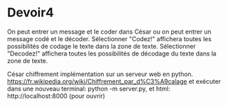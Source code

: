 # Devoir4
On peut entrer un message et le coder dans César ou on peut entrer un message codé et le décoder.
Sélectionner "Codez!" affichera toutes les possibilités de codage le texte dans la zone de texte.
Sélectionner "Decodez!" affichera toutes les possibilités de décodage du texte dans la zone de texte.

César chiffrement implémentation sur un serveur web en python.
https://fr.wikipedia.org/wiki/Chiffrement_par_d%C3%A9calage
et exécuter dans une nouveau terminal: python -m server.py, et html: http://localhost:8000 (pour ouvrir)
